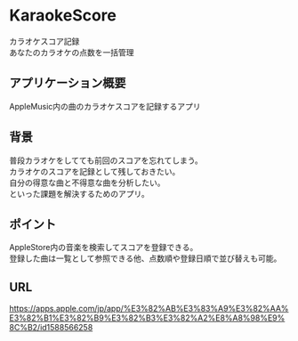 # KaraokeScore
カラオケスコア記録  
あなたのカラオケの点数を一括管理

## アプリケーション概要

AppleMusic内の曲のカラオケスコアを記録するアプリ

## 背景

普段カラオケをしてても前回のスコアを忘れてしまう。  
カラオケのスコアを記録として残しておきたい。  
自分の得意な曲と不得意な曲を分析したい。  
といった課題を解決するためのアプリ。

## ポイント

AppleStore内の音楽を検索してスコアを登録できる。  
登録した曲は一覧として参照できる他、点数順や登録日順で並び替えも可能。  

## URL

https://apps.apple.com/jp/app/%E3%82%AB%E3%83%A9%E3%82%AA%E3%82%B1%E3%82%B9%E3%82%B3%E3%82%A2%E8%A8%98%E9%8C%B2/id1588566258

